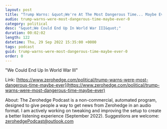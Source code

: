 ```yaml
---
layout: post
title: "Trump Warns: &quot;We're At The Most Dangerous Time... Maybe Ever&quot;"
audio: trump-warns-were-most-dangerous-time-maybe-ever-0
category: political
desc: "&quot;We Could End Up In World War III&quot;"
duration: 00:02:02
length: 122
datetime: Thu, 29 Sep 2022 15:35:00 +0000
tags: podcast
guid: trump-warns-were-most-dangerous-time-maybe-ever-0
order: 0
---
```

&quot;We Could End Up In World War III&quot;

Link: [https://www.zerohedge.com/political/trump-warns-were-most-dangerous-time-maybe-ever](https://www.zerohedge.com/political/trump-warns-were-most-dangerous-time-maybe-ever)

About: The Zerohedge Podcast is a non-commercial, automated program, designed to give people a way to get news from Zerohedge in an audio format.  I am actively working on tweaking and improving the setup to create a better listening experience (September 2022).  Suggestions are welcome: [zerohedgePodcast@outlook.com](mailto:zerohedgePodcast@outlook.com)